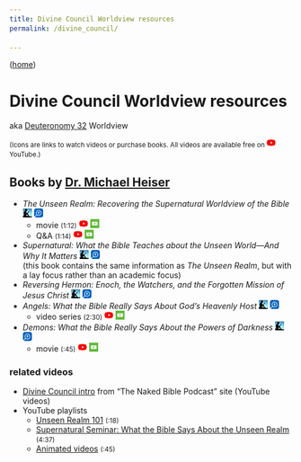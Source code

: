 ```yaml
---
title: Divine Council Worldview resources
permalink: /divine_council/

---
```


([home](/))

# Divine Council Worldview resources

aka [Deuteronomy 32](https://netbible.org/bible/Deuteronomy+32) Worldview

<small>(Icons are links to watch videos or purchase books. All videos are available free on ![‹YouTube›](./icons/youtube.webp)YouTube.)</small>

## Books by [Dr. Michael Heiser](https://drmsh.com)

- <cite>The Unseen Realm: Recovering the Supernatural Worldview of the Bible</cite>
    [![‹Amazon Kindle›](./icons/kindle.webp)](https://www.amazon.com/Unseen-Realm-Recovering-Supernatural-Worldview-ebook/dp/B0141QB9XA/)
    [![‹Logos›](./icons/logos.webp)](https://www.logos.com/product/49583/the-unseen-realm-recovering-the-supernatural-worldview-of-the-bible)
    - movie <small>(<time datetime="PT1H12M">1:12</time>)</small>
        [![‹YouTube›](./icons/youtube.webp)](https://www.youtube.com/watch?v=2QM7anD5vSI&list=PLXkjd_l1xkSR5QikgFJQUoJpzK_4PXQWS)
        [![‹FaithlifeTV›](./icons/faithlife_tv.webp)](https://faithlifetv.com/media/701635)
    - Q&A <small>(<time datetime="PT1H14M">1:14</time>)</small>
        [![‹YouTube›](./icons/youtube.webp)](https://www.youtube.com/watch?v=oHXLnxlpZ1s&list=PLXkjd_l1xkSR5QikgFJQUoJpzK_4PXQWS)
        [![‹FaithlifeTV›](./icons/faithlife_tv.webp)](https://faithlifetv.com/media/695391)
- <cite>Supernatural: What the Bible Teaches about the Unseen World—And Why It Matters</cite>
    [![‹Amazon Kindle›](./icons/kindle.webp)](https://www.amazon.com/Supernatural-Bible-Teaches-Unseen-Matters-ebook/dp/B016LT2YHA/)
    [![‹Logos›](./icons/logos.webp)](https://www.logos.com/product/53263/supernatural-what-the-bible-teaches-about-the-unseen-world-and-why-it-matters)\
    (this book contains the same information as <cite>The Unseen Realm</cite>, but with a lay focus rather than an academic focus)
- <cite>Reversing Hermon: Enoch, the Watchers, and the Forgotten Mission of Jesus Christ</cite>
    [![‹Amazon Kindle›](./icons/kindle.webp)](https://www.amazon.com/Reversing-Hermon-Watchers-Forgotten-Mission-ebook/dp/B0723B2Z4S/)
    [![‹Logos›](./icons/logos.webp)](https://www.logos.com/product/144076/reversing-hermon-enoch-the-watchers-and-the-forgotten-mission-of-jesus-christ)
- <cite>Angels: What the Bible Really Says About God’s Heavenly Host</cite>
    [![‹Amazon Kindle›](./icons/kindle.webp)](https://www.amazon.com/Angels-Bible-Really-About-Heavenly-ebook/dp/B07GJWPXC3/)
    [![‹Logos›](./icons/logos.webp)](https://www.logos.com/product/148914/angels-what-the-bible-really-says-about-gods-heavenly-host)
    - video series <small>(<time datetime="PT2H30M">2:30</time>)</small>
        [![‹YouTube›](./icons/youtube.webp)](https://www.youtube.com/playlist?list=PLXkjd_l1xkSR54qBf18i3TFoZDCf4XQl2)
        [![‹FaithlifeTV›](./icons/faithlife_tv.webp)](https://faithlifetv.com/media/898709)
- <cite>Demons: What the Bible Really Says About the Powers of Darkness</cite>
    [![‹Amazon Kindle›](./icons/kindle.webp)](https://www.amazon.com/Demons-Bible-Really-Powers-Darkness-ebook/dp/B088C559H7/)
    [![‹Logos›](./icons/logos.webp)](https://www.logos.com/product/178154/demons-what-the-bible-really-says-about-the-powers-of-darkness)
    - movie <small>(<time datetime="PT45M">:45</time>)</small>
        [![‹YouTube›](./icons/youtube.webp)](https://www.youtube.com/watch?v=H41Lw2YEY74&list=PLXkjd_l1xkSR5QikgFJQUoJpzK_4PXQWS)
        [![‹FaithlifeTV›](./icons/faithlife_tv.webp)](https://faithlifetv.com/media/769727)

### related videos

- [Divine Council intro](https://nakedbiblepodcast.com/newstarthere/) from “The Naked Bible Podcast” site (YouTube videos)
- YouTube playlists
    - [Unseen Realm 101](https://www.youtube.com/playlist?list=PL9-E3d1xt1O6W7NjDlqsZ18jSOvKMxqpZ) <small>(<time datetime="PT18M">:18</time>)</small>
    - [Supernatural Seminar: What the Bible Says About the Unseen Realm](https://www.youtube.com/playlist?list=PL9-E3d1xt1O5zI2xExz8gGUoQjvhUtN9x) <small>(<time datetime="PT4H37M">4:37</time>)</small>
    - [Animated videos](https://www.youtube.com/playlist?list=PLwfjUxja_BKfwvToPOvJensysS-PEup_f) <small>(<time datetime="PT45M">:45</time>)</small>
